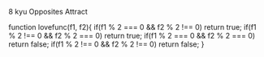 8 kyu
Opposites Attract

function lovefunc(f1, f2){
  if(f1 % 2 === 0 && f2 % 2 !== 0) return true;
  if(f1 % 2 !== 0 && f2 % 2 === 0) return true;
  if(f1 % 2 === 0 && f2 % 2 === 0) return false;
  if(f1 % 2 !== 0 && f2 % 2 !== 0) return false;
  }
